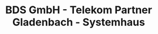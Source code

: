---
title: "BDS GmbH - Telekom Partner Gladenbach - Systemhaus"
url: /gladenbach/bds-gmbh-telekom-partner-gladenbach-systemhaus/
shop: Supermarkt
---
